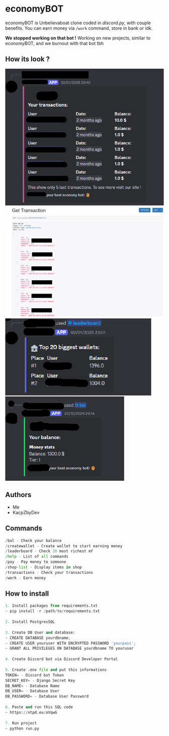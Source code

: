 ﻿
# economyBOT

economyBOT is Unbelievaboat clone coded in *discord.py*, with couple 
benefits. You can earn money via `/work` command, store in bank 
or idk. 

**We stopped working on that bot !**
Working on new projects, similar to economyBOT, and we burnout with that bot tbh 
## How its look ?

![1](img/1.png)
![2](img/2.png)
![3](img/3.png)
![4](img/4.png)

## Authors

- Me
- KacpZbyDev 

## Commands
```python
/bal - Check your balance
/createwallet - Create wallet to start earning money
/leaderboard - Check 20 most richest mf
/help - List of all commands 
/pay - Pay money to someone
/shop-list - Display items in shop
/transactions - Check your transactions
/work - Earn money
```

## How to install 

```python
1. Install packages from requirements.txt
~ pip install -r /path/to/requirements.txt

2. Install PostgresSQL

3. Create DB User and database:
~ CREATE DATABASE yourdbname;
~ CREATE USER youruser WITH ENCRYPTED PASSWORD 'yourpass';  
~ GRANT ALL PRIVILEGES ON DATABASE yourdbname TO youruser

4. Create Discord bot via Discord Developer Portal 

5. Create .env file and put this informations
TOKEN= - Discord bot Token
SECRET_KEY= - Django Secret Key
DB_NAME= - Database Name
DB_USER= - Database User
DB_PASSWORD= - Database User Password

6. Paste and run this SQL code
~ https://ntpd.eu/oVqwG

7. Run project
~ python run.py
```

